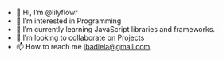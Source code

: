 - 👋 Hi, I’m @lilyflowr
- 👀 I’m interested in Programming
- 🌱 I’m currently learning JavaScript libraries and frameworks.
- 💞️ I’m looking to collaborate on Projects
- 📫 How to reach me ibadiela@gmail.com

<!---
lilyflowr/lilyflowr is a ✨ special ✨ repository because its `README.md` (this file) appears on your GitHub profile.
You can click the Preview link to take a look at your changes.
--->
